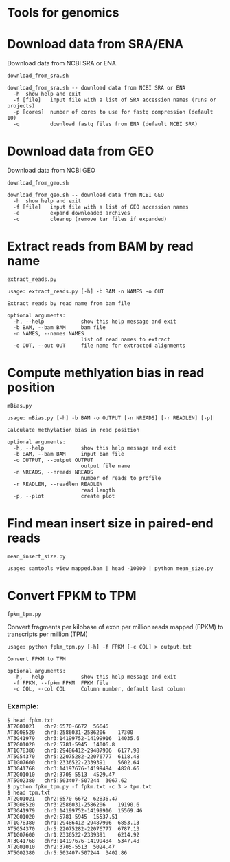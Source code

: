# Tools for genomics

# Download data from SRA/ENA

Download data from NCBI SRA or ENA.

`download_from_sra.sh`

```
download_from_sra.sh -- download data from NCBI SRA or ENA
  -h  show help and exit
  -f [file]   input file with a list of SRA accession names (runs or projects)
  -p [cores]  number of cores to use for fastq compression (default 10)
  -q          download fastq files from ENA (default NCBI SRA)
```

# Download data from GEO

Download data from NCBI GEO

`download_from_geo.sh`

```
download_from_geo.sh -- download data from NCBI GEO
  -h  show help and exit
  -f [file]   input file with a list of GEO accession names
  -e          expand downloaded archives
  -c          cleanup (remove tar files if expanded)
```

# Extract reads from BAM by read name

`extract_reads.py`

```
usage: extract_reads.py [-h] -b BAM -n NAMES -o OUT

Extract reads by read name from bam file

optional arguments:
  -h, --help            show this help message and exit
  -b BAM, --bam BAM     bam file
  -n NAMES, --names NAMES
                        list of read names to extract
  -o OUT, --out OUT     file name for extracted alignments
```

# Compute methlyation bias in read position

`mBias.py`

```
usage: mBias.py [-h] -b BAM -o OUTPUT [-n NREADS] [-r READLEN] [-p]

Calculate methylation bias in read position

optional arguments:
  -h, --help            show this help message and exit
  -b BAM, --bam BAM     input bam file
  -o OUTPUT, --output OUTPUT
                        output file name
  -n NREADS, --nreads NREADS
                        number of reads to profile
  -r READLEN, --readlen READLEN
                        read length
  -p, --plot            create plot
```

# Find mean insert size in paired-end reads

`mean_insert_size.py`

```
usage: samtools view mapped.bam | head -10000 | python mean_size.py
```

# Convert FPKM to TPM

`fpkm_tpm.py`

Convert fragments per kilobase of exon per million reads mapped (FPKM) to transcripts per million (TPM)

```
usage: python fpkm_tpm.py [-h] -f FPKM [-c COL] > output.txt

Convert FPKM to TPM

optional arguments:
  -h, --help            show this help message and exit
  -f FPKM, --fpkm FPKM  FPKM file
  -c COL, --col COL     Column number, default last column
```

### Example:

```
$ head fpkm.txt
AT2G01021	chr2:6570-6672	56646
AT3G08520	chr3:2586031-2586206	17300
AT3G41979	chr3:14199752-14199916	14035.6
AT2G01020	chr2:5781-5945	14006.8
AT1G78380	chr1:29486412-29487906	6177.98
AT5G54370	chr5:22075282-22076777	6118.48
AT1G07600	chr1:2336522-2339391	5602.64
AT3G41768	chr3:14197676-14199484	4820.66
AT2G01010	chr2:3705-5513	4529.47
AT5G02380	chr5:503407-507244	3067.62
$ python fpkm_tpm.py -f fpkm.txt -c 3 > tpm.txt
$ head tpm.txt
AT2G01021	chr2:6570-6672	62836.47
AT3G08520	chr3:2586031-2586206	19190.6
AT3G41979	chr3:14199752-14199916	15569.46
AT2G01020	chr2:5781-5945	15537.51
AT1G78380	chr1:29486412-29487906	6853.13
AT5G54370	chr5:22075282-22076777	6787.13
AT1G07600	chr1:2336522-2339391	6214.92
AT3G41768	chr3:14197676-14199484	5347.48
AT2G01010	chr2:3705-5513	5024.47
AT5G02380	chr5:503407-507244	3402.86
```
